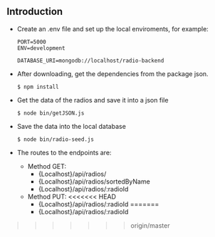 ## Introduction

- Create an .env file and set up the local enviroments, for example:
  ```
  PORT=5000
  ENV=development
  
  DATABASE_URI=mongodb://localhost/radio-backend
  ```

- After downloading, get the dependencies from the package json.

  ```
  $ npm install
  ```

- Get the data of the radios and save it into a json file

  ```
  $ node bin/getJSON.js
  ```

- Save the data into the local database

  ```
  $ node bin/radio-seed.js
  ```

- The routes to the endpoints are:

    - Method GET:
        - {Localhost}/api/radios/
        - {Localhost}/api/radios/sortedByName
        - {Localhost}/api/radios/:radioId
    - Method PUT:
<<<<<<< HEAD
        - {Localhost}/api/radios/:radioId
=======
        - {Localhost}/api/radios/:radioId
>>>>>>> origin/master

